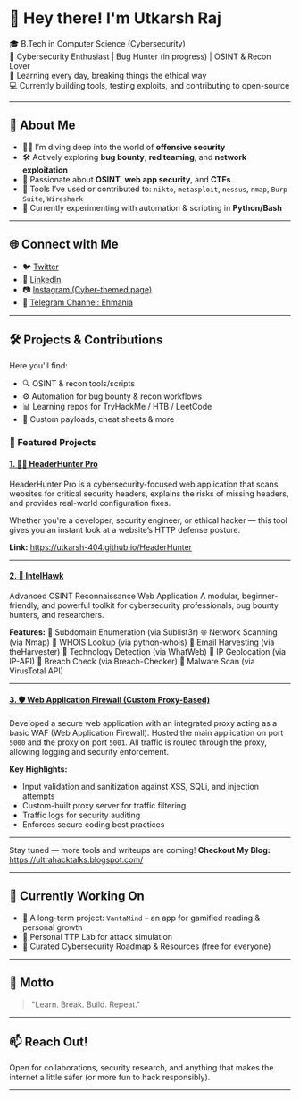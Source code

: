 # 👋 Hey there! I'm Utkarsh Raj

🎓 B.Tech in Computer Science (Cybersecurity)  
🔐 Cybersecurity Enthusiast | Bug Hunter (in progress) | OSINT & Recon Lover  
🧠 Learning every day, breaking things the ethical way  
💻 Currently building tools, testing exploits, and contributing to open-source

---

## 🚀 About Me

- 🕵️‍♂️ I’m diving deep into the world of **offensive security**
- 🛠️ Actively exploring **bug bounty**, **red teaming**, and **network exploitation**
- 📡 Passionate about **OSINT**, **web app security**, and **CTFs**
- 🧰 Tools I’ve used or contributed to: `nikto`, `metasploit`, `nessus`, `nmap`, `Burp Suite`, `Wireshark`
- 🧪 Currently experimenting with automation & scripting in **Python/Bash**

---

## 🌐 Connect with Me

- 🐦 [Twitter](https://x.com/utkarsh404)  
- 💼 [LinkedIn](https://linkedin.com/in/utkarsh-raj-492187209)
- 📷 [Instagram (Cyber-themed page)](https://instagram.com/ehmania)  
- 💬 [Telegram Channel: Ehmania](https://t.me/utkarsh_404)

---
## 🛠️ Projects & Contributions

Here you'll find:

- 🔍 OSINT & recon tools/scripts  
- ⚙️ Automation for bug bounty & recon workflows  
- 📊 Learning repos for TryHackMe / HTB / LeetCode  
- 🧪 Custom payloads, cheat sheets & more  

### 🔧 Featured Projects

#### [1. 🕵️‍♂️ HeaderHunter Pro](https://github.com/utkarsh-404/HeaderHunter) 
HeaderHunter Pro is a cybersecurity-focused web application that scans websites for critical security headers, explains the risks of missing headers, and provides real-world configuration fixes.

Whether you're a developer, security engineer, or ethical hacker — this tool gives you an instant look at a website’s HTTP defense posture.

**Link:** https://utkarsh-404.github.io/HeaderHunter 

---

#### [2. 🦅 IntelHawk](https://github.com/utkarsh-404/IntelHawk)  
Advanced OSINT Reconnaissance Web Application
A modular, beginner-friendly, and powerful toolkit for cybersecurity professionals, bug bounty hunters, and researchers.

**Features:**
🔎 Subdomain Enumeration (via Sublist3r)
🌐 Network Scanning (via Nmap)
📄 WHOIS Lookup (via python-whois)
📧 Email Harvesting (via theHarvester)
🧠 Technology Detection (via WhatWeb)
📍 IP Geolocation (via IP-API)
🔐 Breach Check (via Breach-Checker)
🧬 Malware Scan (via VirusTotal API)

---

#### [3. 🛡️ Web Application Firewall (Custom Proxy-Based)](https://github.com/utkarsh-404/WAF)  
Developed a secure web application with an integrated proxy acting as a basic WAF (Web Application Firewall). Hosted the main application on port `5000` and the proxy on port `5001`. All traffic is routed through the proxy, allowing logging and security enforcement.

**Key Highlights:**
- Input validation and sanitization against XSS, SQLi, and injection attempts  
- Custom-built proxy server for traffic filtering  
- Traffic logs for security auditing  
- Enforces secure coding best practices

---

Stay tuned — more tools and writeups are coming!
**Checkout My Blog:** https://ultrahacktalks.blogspot.com/

---

## 📌 Currently Working On

- 🧠 A long-term project: `VantaMind` – an app for gamified reading & personal growth  
- 🧪 Personal TTP Lab for attack simulation  
- 🧰 Curated Cybersecurity Roadmap & Resources (free for everyone)

---

## 🧠 Motto

> "Learn. Break. Build. Repeat."

---

## 📫 Reach Out!

Open for collaborations, security research, and anything that makes the internet a little safer (or more fun to hack responsibly).

---
